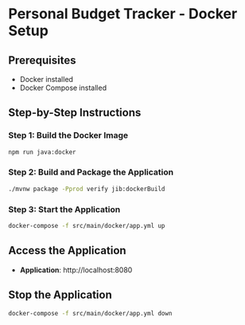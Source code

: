 # Personal Budget Tracker - Docker Setup

## Prerequisites

- Docker installed
- Docker Compose installed

## Step-by-Step Instructions

### Step 1: Build the Docker Image
```bash
npm run java:docker
```

### Step 2: Build and Package the Application
```bash
./mvnw package -Pprod verify jib:dockerBuild
```

### Step 3: Start the Application
```bash
docker-compose -f src/main/docker/app.yml up
```

## Access the Application

- **Application**: http://localhost:8080

## Stop the Application
```bash
docker-compose -f src/main/docker/app.yml down
```

